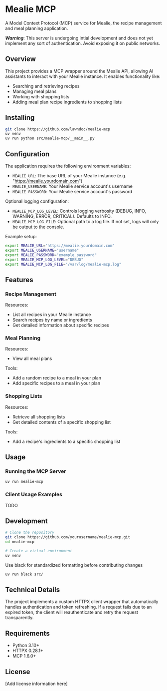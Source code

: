 # Mealie MCP

A Model Context Protocol (MCP) service for Mealie, the recipe management and meal planning application.

*__Warning__*: This server is undergoing intial development and does not yet implement any sort of authentication. Avoid exposing it on public networks.

## Overview

This project provides a MCP wrapper around the Mealie API, allowing AI assistants to interact with your Mealie instance. It enables functionality like:

- Searching and retrieving recipes
- Managing meal plans
- Working with shopping lists
- Adding meal plan recipe ingredients to shopping lists

## Installing

```bash
git clone https://github.com/lawndoc/mealie-mcp
uv venv
uv run python src/mealie-mcp/__main__.py
```

## Configuration

The application requires the following environment variables:

- `MEALIE_URL`: The base URL of your Mealie instance (e.g. "https://mealie.yourdomain.com")
- `MEALIE_USERNAME`: Your Mealie service account's username
- `MEALIE_PASSWORD`: Your Mealie service account's password

Optional logging configuration:

- `MEALIE_MCP_LOG_LEVEL`: Controls logging verbosity (DEBUG, INFO, WARNING, ERROR, CRITICAL). Defaults to INFO.
- `MEALIE_MCP_LOG_FILE`: Optional path to a log file. If not set, logs will only be output to the console.

Example setup:

```bash
export MEALIE_URL="https://mealie.yourdomain.com"
export MEALIE_USERNAME="username" 
export MEALIE_PASSWORD="example_password"
export MEALIE_MCP_LOG_LEVEL="DEBUG"
export MEALIE_MCP_LOG_FILE="/var/log/mealie-mcp.log"
```

## Features

### Recipe Management

Resources:

- List all recipes in your Mealie instance
- Search recipes by name or ingredients
- Get detailed information about specific recipes

### Meal Planning

Resources:

- View all meal plans

Tools:

- Add a random recipe to a meal in your plan
- Add specific recipes to a meal in your plan

### Shopping Lists

Resources:

- Retrieve all shopping lists
- Get detailed contents of a specific shopping list

Tools:

- Add a recipe's ingredients to a specific shopping list

## Usage

### Running the MCP Server

```bash
uv run mealie-mcp
```

### Client Usage Examples

TODO

## Development

```bash
# Clone the repository
git clone https://github.com/yourusername/mealie-mcp.git
cd mealie-mcp

# Create a virtual environment
uv venv
```

Use black for standardized formatting before contributing changes

```bash
uv run black src/
```

## Technical Details

The project implements a custom HTTPX client wrapper that automatically handles authentication and token refreshing. If a request fails due to an expired token, the client will reauthenticate and retry the request transparently.

## Requirements

- Python 3.10+
- HTTPX 0.28.1+
- MCP 1.6.0+

## License

[Add license information here]